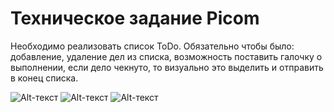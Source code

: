 # Техническое задание Picom

Необходимо реализовать список ToDo.
Обязательно чтобы было: добавление, удаление дел из списка, возможность поставить галочку о выполнении, если дело чекнуто, то визуально это выделить и отправить в конец списка.

![Alt-текст](https://sun9-23.userapi.com/wCBa0AimVajUHWWssgvDesMnNviHARZaQ73LvQ/qgDBADwihpU.jpg "Дисплей 1")
![Alt-текст](https://sun9-49.userapi.com/KNoOjHVOhfllj7CPBXaSkXxhWjW3n9ofUw83gA/TgSFko7lZHI.jpg "Дисплей 2")
![Alt-текст](https://sun9-22.userapi.com/5C7vGjiPOwnija7fU6pU7jBiEVoRRrU12XK7Lw/mEnVrGkQChQ.jpg "Дисплей 3")
